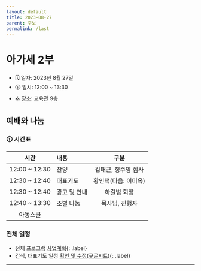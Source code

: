 ```yaml
---
layout: default
title: 2023-08-27
parent: 주보
permalink: /last
---
```


# 아가세 2부
- 🗓️ 일자: 2023년 8월 27일
- 🕦 일시: 12:00 ~ 13:30
- ⛪ 장소: 교육관 9층

## 예배와 나눔

### 🕦  시간표

|시간| 내용 | 구분|
|:---:|:-------------------------------------------|:----:|
| 12:00 ~ 12:30 | 찬양 | 김태근, 정주영 집사|
| 12:30 ~ 12:40 | 대표기도 | 황인택(다음: 이미옥) |
| 12:30 ~ 12:40 | 광고 및 안내| 하걸범 회장|
| 12:40 ~ 13:30 | 조별 나눔 | 목사님, 진행자|
| 아동스쿨 | | |

### 전체 일정
- 전체 프로그램 [사업계획](schedule){: .label}
- 간식, 대표기도 일정 [확인 및 수정(구글시트)](https://docs.google.com/spreadsheets/d/1lbI19_aBxfNdhaPLaUOwoYV0HYdjHeSiXNjnpaHt0dw/edit?usp=sharing){: .label}

---

<!-- ### 🎵 찬양 -->

<!-- ![](attachments/2023-07-09_1.jpeg) -->

<!-- ![](attachments/2023-07-09_2.png) -->


